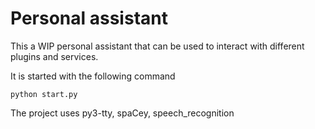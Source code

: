 # Personal assistant

This a WIP personal assistant that can be used to interact with different plugins and services.

It is started with the following command

```
python start.py
```

The project uses py3-tty, spaCey, speech_recognition